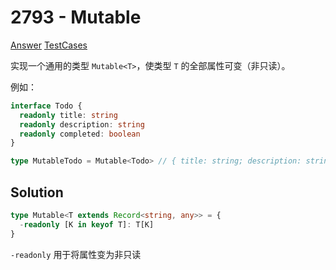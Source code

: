 # 2793 - Mutable

[Answer](https://github.com/lybenson/ts-checker/blob/master/src/2793-medium-mutable/template.ts) [TestCases](https://github.com/lybenson/ts-checker/blob/master/src/2793-medium-mutable/test-cases.ts)

实现一个通用的类型 `Mutable<T>`，使类型 `T` 的全部属性可变（非只读）。

例如：

```typescript
interface Todo {
  readonly title: string
  readonly description: string
  readonly completed: boolean
}

type MutableTodo = Mutable<Todo> // { title: string; description: string; completed: boolean; }
```

## Solution

```ts
type Mutable<T extends Record<string, any>> = {
  -readonly [K in keyof T]: T[K]
}
```

`-readonly` 用于将属性变为非只读

